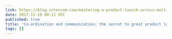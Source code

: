 ```yaml
---
link: https://blog.intercom.com/mastering-a-product-launch-across-multiple-teams/
date: 2017-11-19 00:11 UTC
published: true
title: 'Co-ordination and communication: the secret to great product launches'
tags: []
---
```



